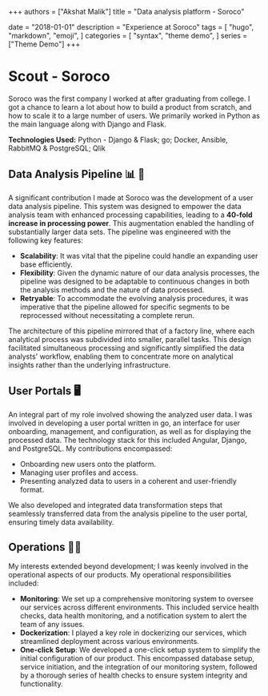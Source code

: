 +++
authors = ["Akshat Malik"]
title = "Data analysis platform - Soroco"

date = "2018-01-01"
description = "Experience at Soroco"
tags = [
    "hugo",
    "markdown",
    "emoji",
]
categories = [
    "syntax",
    "theme demo",
]
series = ["Theme Demo"]
+++

# Scout - Soroco

[//]: # (![Soroco Logo]&#40;/img/soroco_logo.png&#41;)

Soroco was the first company I worked at after graduating from college. I got a chance to learn a lot about how to build a product from scratch, and how to scale it to a large number of users. We primarily worked in Python as the main language along with Django and Flask. 

**Technologies Used:** Python - Django & Flask; go; Docker, Ansible, RabbitMQ & PostgreSQL; Qlik


## Data Analysis Pipeline 📊️ 🚰

[//]: # (One the key contributions was working on a user data analysis pipeline which would allow the data analysis team to move faster. Our work allowed the processing power to **increase by 40 times**, increasing the amount of data that could be processed. The data pipeline needed to be created with the following features:)

A significant contribution I made at Soroco was the development of a user data analysis pipeline. This system was designed to empower the data analysis team with enhanced processing capabilities, leading to a **40-fold increase in processing power**. This augmentation enabled the handling of substantially larger data sets. The pipeline was engineered with the following key features:

[//]: # (- **Scalable** - The pipeline should be able to scale to a large number of users. )

[//]: # (- **Flexible** - As the analysis process was always changing, the tool needed to be flexible to enough to allow for changes in the analysis process and the data being processed.)

[//]: # (- **Retryable** - Given the analysis process was ever-changing, the analytics team should be able to rerun certain parts of the process again, without running the entire process.)

- **Scalability**: It was vital that the pipeline could handle an expanding user base efficiently.
- **Flexibility**: Given the dynamic nature of our data analysis processes, the pipeline was designed to be adaptable to continuous changes in both the analysis methods and the nature of data processed.
- **Retryable**: To accommodate the evolving analysis procedures, it was imperative that the pipeline allowed for specific segments to be reprocessed without necessitating a complete rerun.

[//]: # (The analysis pipeline worked as factory pipeline where each analysis process was divided into small, parallel running sub-problems, allowing for parallel processing. This effort greatly eased the work of the data analysis team, allowing them to focus on the analysis process rather than the infrastructure.  )

The architecture of this pipeline mirrored that of a factory line, where each analytical process was subdivided into smaller, parallel tasks. This design facilitated simultaneous processing and significantly simplified the data analysts' workflow, enabling them to concentrate more on analytical insights rather than the underlying infrastructure.

## User Portals 🖥️

[//]: # (The user data that was analysed needed to be shown to the end users. I worked on the user portal which was designed to onboard, manage and configure users, while also showing the data collected. The portal was built using Angular, Django and PostgreSQL. I worked on various feature development for the user portal, including:)

[//]: # (- Onboarding users)

[//]: # (- Managing users)

[//]: # (- Viewing the data collected for the users)

[//]: # ()
[//]: # (To serve users in a promptly, we developed some data transformation steps which populated the data from the analysis pipeline to our user portal. )

An integral part of my role involved showing the analyzed user data. I was involved in developing a user portal written in go, an interface for user onboarding, management, and configuration, as well as for displaying the processed data. The technology stack for this included Angular, Django, and PostgreSQL. My contributions encompassed:

- Onboarding new users onto the platform.
- Managing user profiles and access.
- Presenting analyzed data to users in a coherent and user-friendly format.

We also developed and integrated data transformation steps that seamlessly transferred data from the analysis pipeline to the user portal, ensuring timely data availability.



## Operations 🧑‍🔧️

[//]: # (I have keep interest in getting involved not only in the development side, but also the operational side of the product. I worked on the following operational tasks:)

[//]: # (- **Monitoring** - Our services were deployed in different environments, therefore to monitor them we needed a centralized monitoring system. We worked on setting up a service health check, a data health check and a service monitoring system which would push updates to the team if any issues were found.)

[//]: # (- - **Dockerize** - I was involved in dockerizing the services, which would allow us to easily deploy the services in different environments. )

[//]: # (- **One-click setup** - To ease the setup of the product, we worked on a one-click setup which would setup the entire product on a single click. This involved setting up the database, the services and the monitoring system and then performing health checks to ensure everything works as expected. )


My interests extended beyond development; I was keenly involved in the operational aspects of our products. My operational responsibilities included:

- **Monitoring**: We set up a comprehensive monitoring system to oversee our services across different environments. This included service health checks, data health monitoring, and a notification system to alert the team of any issues.
- **Dockerization**: I played a key role in dockerizing our services, which streamlined deployment across various environments.
- **One-click Setup**: We developed a one-click setup system to simplify the initial configuration of our product. This encompassed database setup, service initiation, and the integration of our monitoring system, followed by a thorough series of health checks to ensure system integrity and functionality.